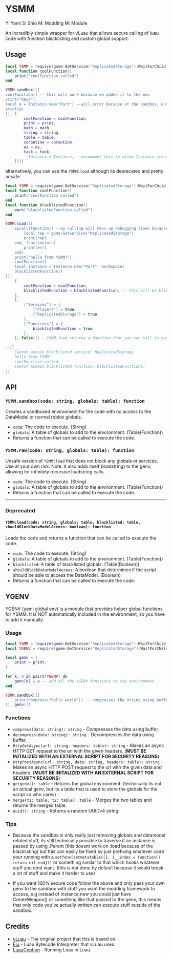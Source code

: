 # YSMM

Y: Yami
S: Shio
M: Modding
M: Module

An incredibly simple wrapper for vLuau that allows secure calling of luau code with function blacklisting and custom global support.

## Usage

```lua
local YSMM = require(game:GetService("ReplicatedStorage"):WaitForChild("YSMM"))
local function coolFunction()
    print("coolFunction called")
end

YSMM.sandbox([[
coolFunction() -- this will work because we added it to the env
print("hey!")
local a = Instance.new("Part") --will error because of the sandbox, unless you add Instance to the env
print(a)
]], {
        coolFunction = coolFunction,
        print = print,
        math = math,
        string = string,
        table = table,
        coroutine = coroutine,
        os = os,
        task = task,
        --Instance = Instance, --uncomment this to allow Instance creation in the sandbox
    })()

```

alternatively, you can use the `YSMM:load` although its deprecated and pretty unsafe.

```lua
local YSMM = require(game:GetService("ReplicatedStorage"):WaitForChild("YSMM"))
local function coolFunction()
    print("coolFunction called")
end
local function blacklistedFunction()
    warn("blacklistedFunction called")
end

YSMM:load([[
    xpcall(function() --xp calling will mess up debugging lines because of weird luau magic, so only use it if you know how to debug properly
        local rep = game:GetService("ReplicatedStorage")
        print(rep)
    end, function(err)
        print(err)
    end)
    print("hello from YSMM!")
    coolFunction()
    local instance = Instance.new("Part", workspace)
    blacklistedFunction()
]], 
    {
        coolFunction = coolFunction,
        blacklistedFunction = blacklistedFunction, -- this will be blacklisted and not callable from the script
    },
    {
        ["Services"] = {
            ["Players"] = true,
            ["ReplicatedStorage"] = true,
        },
        ["Functions"] = {
            blacklistedFunction = true
        },
    }, false)() --YSMM:load returns a function that you can call to execute the code, that means instead of just calling it, you can also store it in a variable and call it later (or use it with coros / task)

--[[
    Cannot access blacklisted service: ReplicatedStorage
    hello from YSMM!
    coolFunction called
    Cannot access blacklisted function: blacklistedFunction()
]]
```

## API

### `YSMM.sandbox(code: string, globals: table): function`

Creates a sandboxed environment for the code with no access to the DataModel or normal roblox globals.

- `code`: The code to execute. (String)
- `globals`: A table of globals to add to the environment. (Table(Function))
- Returns a function that can be called to execute the code.

### `YSMM.raw(code: string, globals: table): function`

Unsafe version of `YSMM:load` that does not block any globals or services. Use at your own risk.
Note: it also adds itself (loadstring) to the genv, allowing for infinitely recursive loadstring calls.

- `code`: The code to execute. (String)
- `globals`: A table of globals to add to the environment. (Table(Function))
- Returns a function that can be called to execute the code.

---

### Deprecated

#### `YSMM:load(code: string, globals: table, blacklisted: table, shouldBlockDataModelAccess: boolean): function`

Loads the code and returns a function that can be called to execute the code.

- `code`: The code to execute. (String)
- `globals`: A table of globals to add to the environment. (Table(Function))
- `blacklisted`: A table of blacklisted globals. (Table(Boolean))
- `shouldBlockDataModelAccess`: A boolean that determines if the script should be able to access the DataModel. (Boolean)
- Returns a function that can be called to execute the code.


## YGENV

YGENV (yami global env) is a module that provides helper global functions for YSMM. It is NOT automatically included in the environment, so you have to add it manually.

### Usage

```lua
local YSMM = require(game:GetService("ReplicatedStorage"):WaitForChild("YSMM"))
local YGENV = require(game:GetService("ReplicatedStorage"):WaitForChild("YGENV"))

local genv = {
    print = print,
}

for k, v in pairs(YGENV) do
    genv[k] = v -- add all the YGENV functions to the environment
end

YSMM.sandbox([[
    print(compress("hello world")) -- compresses the string using buffer
]], genv)()
```

### Functions

- `compress(data: string): string` - Compresses the data using buffer.
- `decompress(data: string): string` - Decompresses the data using buffer.
- `HttpGetAsync(url: string, headers: table): string` - Makes an async HTTP GET request to the url with the given headers. (**MUST BE INITALIZED WITH AN EXTERNAL SCRIPT FOR SECURITY REASONS**)
- `HttpPostAsync(url: string, data: string, headers: table): string` - Makes an async HTTP POST request to the url with the given data and headers. (**MUST BE INITALIZED WITH AN EXTERNAL SCRIPT FOR SECURITY REASONS**)
- `getgenv(): table` - Returns the global environment. (technically its not an actual genv, but its a table that is used to store the globals for the script so who cares)
- `merge(t1: table, t2: table): table` - Merges the two tables and returns the merged table.
- `uuid(): string` - Returns a random UUIDv4 string.

### Tips

- Because the sandbox is only really just removing globals and datamodel related stuff, its still technically possible to traverse if an instance is passed by using .Parent (this doesnt work on :load because of the blacklisting) but this can easily be fixed by just prefixing whatever code your running with a `setfenv(setmetatable({}, {__index = function() return nil end}))` or something similar to that which hooks whatever stuff you dont want. (this is not done by default because it would break a lot of stuff and make it harder to use)

- If you want 100% secure code follow the above and only pass your own genv to the sandbox with stuff you want the modding framework to access, e.g instead of instance.new you could just have CreateWeapon() or something like that passed to the genv, this means that only code you've actually written can execute stuff outside of the sandbox.

## Credits

- [vLuau](https://github.com/kosuke14/vLuau) - The original project that this is based on.
- [Fiu](https://github.com/TheGreatSageEqualToHeaven/Fiu) - Luau Bytecode Interpreter that vLuau uses.
- [LuauCeption](https://github.com/RadiatedExodus/LuauCeption) - Running Luau in Luau.
